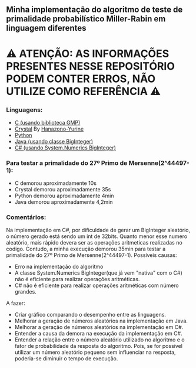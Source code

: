 ## Minha implementação do algoritmo de teste de primalidade probabilístico Miller-Rabin em linguagem diferentes
# ⚠️ ATENÇÃO: AS INFORMAÇÕES PRESENTES NESSE REPOSITÓRIO PODEM CONTER ERROS, NÃO UTILIZE COMO REFERÊNCIA ⚠️
### Linguagens:
- [C (usando biblioteca GMP)](https://github.com/RafaelHipolit/Minha-implementacao-Algoritmo-Miller-Rabin/blob/main/src/c/MillerRabinC.c)
- [Crystal](https://github.com/RafaelHipolit/Minha-implementacao-Algoritmo-Miller-Rabin/blob/main/src/crystal/miller_rabin.cr) By [Hanazono-Yurine](https://github.com/Hanazono-Yurine)
- [Python](https://github.com/RafaelHipolit/Minha-implementacao-Algoritmo-Miller-Rabin/blob/main/src/python/MillerRabinPy.py)
- [Java (usando classe BigInteger)](https://github.com/RafaelHipolit/Minha-implementacao-Algoritmo-Miller-Rabin/blob/main/src/java/MillerRabinJava.java)
- [C# (usando System.Numerics BigInteger)](https://github.com/RafaelHipolit/Minha-implementacao-Algoritmo-Miller-Rabin/blob/main/src/csharp/MillerRabinCSharp.cs)

### Para testar a primalidade do 27º Primo de Mersenne(2^44497-1):
- C demorou aproximadamente 10s
- Crystal demorou aproximadamente 35s
- Python demorou aproximadamente 4min
- Java demorou aproximadamente 4,2min

### Comentários:
Na implementação em C#, por dificuldade de gerar um BigInteger aleatório, o número gerado está sendo um int de 32bits. Quanto menor esse numero aleatório, mais rápido devera ser as operações aritmeticas realizadas no codigo. 
Contudo, a minha execução demorou 35min para testar a primalidade do 27º Primo de Mersenne(2^44497-1).
Possíveis causas:
- Erro na implementação do algoritmo
- A classe System.Numerics BigInteger(que já vem "nativa" com o C#) não é eficiente para realizar operações aritméticas.
- C# não é eficiente para realizar operações aritméticas com número grandes.

A fazer:
- Criar gráfico comparando o desempenho entre as linguagens.
- Melhorar a geração de números aleatórios na implementação em Java.
- Melhorar a geração de números aleatórios na implementação em C#.
- Entender a causa da demora na execução da implementação em C#.
- Entender a relação entre o número aleatório utilizado no algoritmo e o fator de probabilidade da resposta do algoritmo. Pois, se for possível utilizar um número aleatório pequeno sem influenciar na resposta, poderia-se diminuir o tempo de execução.
